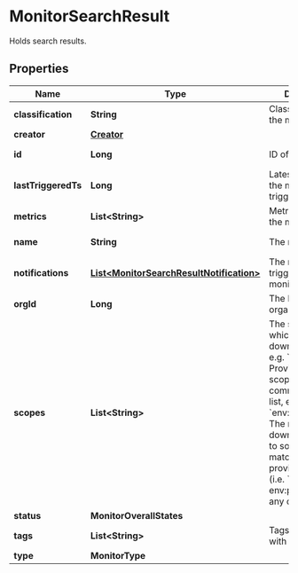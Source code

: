 

# MonitorSearchResult

Holds search results.

## Properties

Name | Type | Description | Notes
------------ | ------------- | ------------- | -------------
**classification** | **String** | Classification of the monitor. |  [optional] [readonly]
**creator** | [**Creator**](Creator.md) |  |  [optional]
**id** | **Long** | ID of the monitor. |  [optional] [readonly]
**lastTriggeredTs** | **Long** | Latest timestamp the monitor triggered. |  [optional] [readonly]
**metrics** | **List&lt;String&gt;** | Metrics used by the monitor. |  [optional] [readonly]
**name** | **String** | The monitor name. |  [optional] [readonly]
**notifications** | [**List&lt;MonitorSearchResultNotification&gt;**](MonitorSearchResultNotification.md) | The notification triggered by the monitor. |  [optional] [readonly]
**orgId** | **Long** | The ID of the organization. |  [optional] [readonly]
**scopes** | **List&lt;String&gt;** | The scope(s) to which the downtime applies, e.g. &#x60;host:app2&#x60;. Provide multiple scopes as a comma-separated list, e.g. &#x60;env:dev,env:prod&#x60;. The resulting downtime applies to sources that matches ALL provided scopes (i.e. &#x60;env:dev AND env:prod&#x60;), NOT any of them. |  [optional]
**status** | **MonitorOverallStates** |  |  [optional]
**tags** | **List&lt;String&gt;** | Tags associated with the monitor. |  [optional] [readonly]
**type** | **MonitorType** |  |  [optional]



